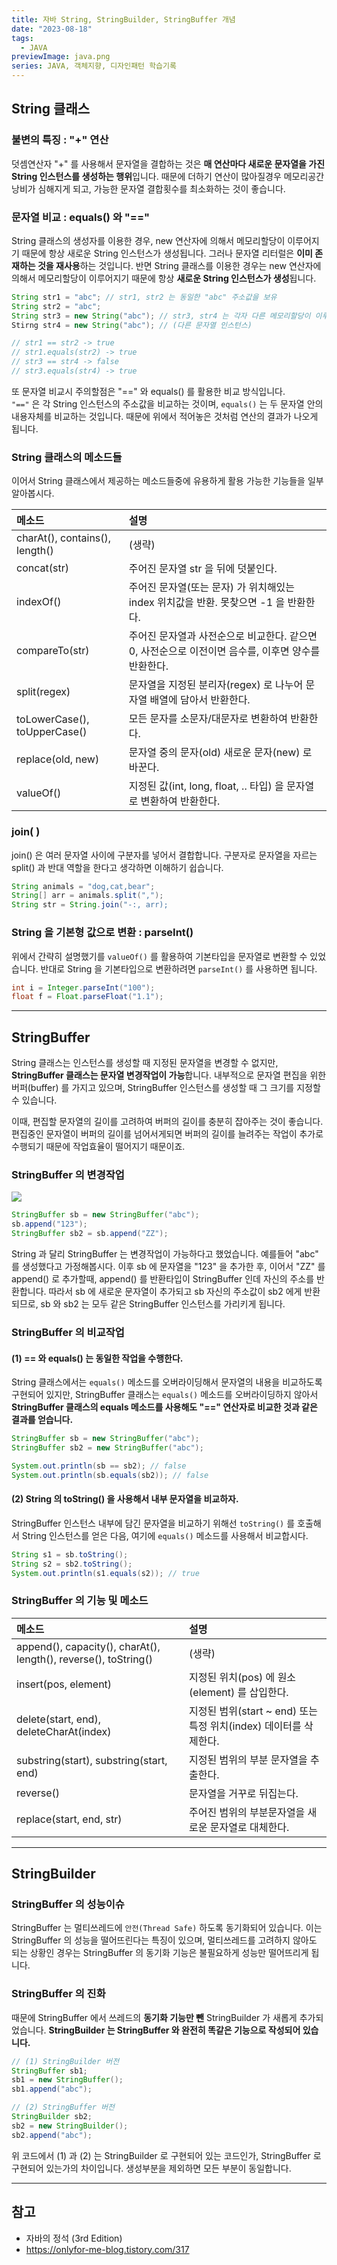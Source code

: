 ```yaml
---
title: 자바 String, StringBuilder, StringBuffer 개념
date: "2023-08-18"
tags:
  - JAVA
previewImage: java.png
series: JAVA, 객체지향, 디자인패턴 학습기록
---
```


## String 클래스

### 불변의 특징 : "+" 연산

덧셈연산자 "+" 를 사용해서 문자열을 결합하는 것은 **매 연산마다 새로운 문자열을 가진 String 인스턴스를 생성하는 행위**입니다. 때문에 더하기 연산이 많아질경우 메모리공간 낭비가 심해지게 되고, 가능한 문자열 결합횟수를 최소화하는 것이 좋습니다.

### 문자열 비교 : equals() 와 "=="

String 클래스의 생성자를 이용한 경우, new 연산자에 의해서 메모리할당이 이루어지기 때문에 항상 새로운 String 인스턴스가 생성됩니다. 그러나 문자열 리터럴은 **이미 존재하는 것을 재사용**하는 것입니다. 반면 String 클래스를 이용한 경우는 new 연산자에 의해서 메모리할당이 이루어지기 때문에 항상 **새로운 String 인스턴스가 생성**됩니다.

```java
String str1 = "abc"; // str1, str2 는 동일한 "abc" 주소값을 보유
String str2 = "abc";
String str3 = new String("abc"); // str3, str4 는 각자 다른 메모리할당이 이루어짐
Stirng str4 = new String("abc"); // (다른 문자열 인스턴스)

// str1 == str2 -> true
// str1.equals(str2) -> true
// str3 == str4 -> false
// str3.equals(str4) -> true
```

또 문자열 비교시 주의할점은 "==" 와 equals() 를 활용한 비교 방식입니다.  
`"=="` 은 각 String 인스턴스의 주소값을 비교하는 것이며, `equals()` 는 두 문자열 안의 내용자체를 비교하는 것입니다. 때문에 위에서 적어놓은 것처럼 연산의 결과가 나오게 됩니다.

### String 클래스의 메소드들

이어서 String 클래스에서 제공하는 메소드들중에 유용하게 활용 가능한 기능들을 일부 알아봅시다.

| 메소드                         | 설명                                                                                               |
| :----------------------------- | :------------------------------------------------------------------------------------------------- |
| charAt(), contains(), length() | (생략)                                                                                             |
| concat(str)                    | 주어진 문자열 str 을 뒤에 덧붙인다.                                                                |
| indexOf()                      | 주어진 문자열(또는 문자) 가 위치해있는 index 위치값을 반환. 못찾으면 -1 을 반환한다.               |
| compareTo(str)                 | 주어진 문자열과 사전순으로 비교한다. 같으면 0, 사전순으로 이전이면 음수를, 이후면 양수를 반환한다. |
| split(regex)                   | 문자열을 지정된 분리자(regex) 로 나누어 문자열 배열에 담아서 반환한다.                             |
| toLowerCase(), toUpperCase()   | 모든 문자를 소문자/대문자로 변환하여 반환한다.                                                     |
| replace(old, new)              | 문자열 중의 문자(old) 새로운 문자(new) 로 바꾼다.                                                  |
| valueOf()                      | 지정된 값(int, long, float, .. 타입) 을 문자열로 변환하여 반환한다.                                |

### join( )

join() 은 여러 문자열 사이에 구분자를 넣어서 결합합니다. 구분자로 문자열을 자르는 split() 과 반대 역할을 한다고 생각하면 이해하기 쉽습니다.

```java
String animals = "dog,cat,bear";
String[] arr = animals.split(",");
String str = String.join("-:, arr);
```

### String 을 기본형 값으로 변환 : parseInt()

위에서 간략히 설명했기를 `valueOf()` 를 활용하여 기본타입을 문자열로 변환할 수 있었습니다. 반대로 String 을 기본타입으로 변환하려면 `parseInt()` 를 사용하면 됩니다.

```java
int i = Integer.parseInt("100");
float f = Float.parseFloat("1.1");
```

---

## StringBuffer

String 클래스는 인스턴스를 생성할 때 지정된 문자열을 변경할 수 없지만, **StringBuffer 클래스는 문자열 변경작업이 가능**합니다. 내부적으로 문자열 편집을 위한 버퍼(buffer) 를 가지고 있으며, StringBuffer 인스턴스를 생성할 때 그 크기를 지정할 수 있습니다.

이때, 편집할 문자열의 길이를 고려하여 버퍼의 길이를 충분히 잡아주는 것이 좋습니다. 편집중인 문자열이 버퍼의 길이를 넘어서게되면 버퍼의 길이를 늘려주는 작업이 추가로 수행되기 때문에 작업효율이 떨어지기 때문이죠.

### StringBuffer 의 변경작업

![](https://velog.velcdn.com/images/msung99/post/f66a5f11-e59f-46d0-a387-31d09a8ce750/image.png)

```java
StringBuffer sb = new StringBuffer("abc");
sb.append("123");
StringBuffer sb2 = sb.append("ZZ");
```

String 과 달리 StringBuffer 는 변경작업이 가능하다고 했었습니다. 예를들어 "abc" 를 생성했다고 가정해봅시다. 이후 sb 에 문자열을 "123" 을 추가한 후, 이어서 "ZZ" 를 append() 로 추가할때, append() 를 반환타입이 StringBuffer 인데 자신의 주소를 반환합니다. 따라서 sb 에 새로운 문자열이 추가되고 sb 자신의 주소값이 sb2 에게 반환되므로, sb 와 sb2 는 모두 같은 StringBuffer 인스턴스를 가리키게 됩니다.

### StringBuffer 의 비교작업

#### (1) == 와 equals() 는 동일한 작업을 수행한다.

String 클래스에서는 `equals()` 메소드를 오버라이딩해서 문자열의 내용을 비교하도록 구현되어 있지만, StringBuffer 클래스는 `equals()` 메소드를 오버라이딩하지 않아서 **StringBuffer 클래스의 equals 메소드를 사용해도 "==" 연산자로 비교한 것과 같은 결과를 얻습니다.**

```java
StringBuffer sb = new StringBuffer("abc");
StringBuffer sb2 = new StringBuffer("abc");

System.out.println(sb == sb2); // false
System.out.println(sb.equals(sb2)); // false
```

#### (2) String 의 toString() 을 사용해서 내부 문자열을 비교하자.

StringBuffer 인스턴스 내부에 담긴 문자열을 비교하기 위해선 `toString()` 를 호출해서 String 인스턴스를 얻은 다음, 여기에 `equals()` 메소드를 사용해서 비교합시다.

```java
String s1 = sb.toString();
String s2 = sb2.toString();
System.out.println(s1.equals(s2)); // true
```

### StringBuffer 의 기능 및 메소드

| 메소드                                                          | 설명                                                              |
| :-------------------------------------------------------------- | :---------------------------------------------------------------- |
| append(), capacity(), charAt(), length(), reverse(), toString() | (생략)                                                            |
| insert(pos, element)                                            | 지정된 위치(pos) 에 원소(element) 를 삽입한다.                    |
| delete(start, end), deleteCharAt(index)                         | 지정된 범위(start ~ end) 또는 특정 위치(index) 데이터를 삭제한다. |
| substring(start), substring(start, end)                         | 지정된 범위의 부분 문자열을 추출한다.                             |
| reverse()                                                       | 문자열을 거꾸로 뒤집는다.                                         |
| replace(start, end, str)                                        | 주어진 범위의 부분문자열을 새로운 문자열로 대체한다.              |

---

## StringBuilder

### StringBuffer 의 성능이슈

StringBuffer 는 멀티쓰레드에 `안전(Thread Safe)` 하도록 동기화되어 있습니다. 이는 StringBuffer 의 성능을 떨어뜨린다는 특징이 있으며, 멀티쓰레드를 고려하지 않아도 되는 상황인 경우는 StringBuffer 의 동기화 기능은 불필요하게 성능만 떨어뜨리게 됩니다.

### StringBuffer 의 진화

때문에 StringBuffer 에서 쓰레드의 **동기화 기능만 뺀** StringBuilder 가 새롭게 추가되었습니다. **StringBuilder 는 StringBuffer 와 완전히 똑같은 기능으로 작성되어 있습니다.**

```java
// (1) StringBuilder 버전
StringBuffer sb1;
sb1 = new StringBuffer();
sb1.append("abc");

// (2) StringBuffer 버전
StringBuilder sb2;
sb2 = new StringBuilder();
sb2.append("abc");
```

위 코드에서 (1) 과 (2) 는 StringBuilder 로 구현되어 있는 코드인가, StringBuffer 로 구현되어 있는가의 차이입니다. 생성부분을 제외하면 모든 부분이 동일합니다.

---

## 참고

- 자바의 정석 (3rd Edition)
- https://onlyfor-me-blog.tistory.com/317
